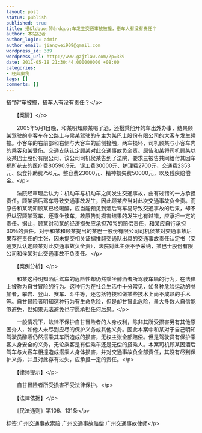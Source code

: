 ```yaml
---
layout: post
status: publish
published: true
title: 搭&ldquo;醉&rdquo;车发生交通事故被撞，搭车人有没有责任？
author: 本站记者
author_login: admin
author_email: jiangwei909@gmail.com
wordpress_id: 339
wordpress_url: http://www.gzjtlaw.com/?p=339
date: 2011-05-18 21:30:44.000000000 +08:00
categories:
- 经典案例
tags: []
comments: []
---
```

<p>搭&ldquo;醉&rdquo;车被撞，搭车人有没有责任？<&#47;p><p>　　【案情】<&#47;p><p>　　2005年5月1日晚，和某明知顾某喝了酒，还搭乘他开的车出外办事，结果顾某驾驶的小客车在公路上与侯某驾驶的车主为某巴士股份有限公司的大客车发生碰撞。小客车的右前部和右侧与大客车的前侧接触，两车损坏，司机顾某与小客车内的乘客和某受伤。交通支队认定顾某对此交通事故负全责。原告和某将司机顾某以及某巴士股份有限公司、该公司司机侯某告到了法院，要求三被告共同给付其因车祸所花去的医疗费80590.9元、误工费30000元、护理费2700元、交通费2353元、伙食补助费756元、整容费23000元、精神损失费50000元，以及残疾赔偿金。<&#47;p><p>　　法院经审理后认为：机动车与机动车之间发生交通事故，由有过错的一方承担责任。顾某酒后驾车导致交通事故发生，因此顾某应当对此次交通事故负全责。而原告和某明知顾某已经喝醉，应当能预见到酒后驾车易导致交通事故的后果，却不但纵容顾某驾车，还乘坐该车，故原告对损害结果的发生也有过错，应承担一定的责任。据此，顾某对和某的经济损失应承担70%的赔偿责任，和某应自行承担30％的责任。对于和某和顾某提出的某巴士股份有限公司司机侯某对交通事故后果存在责任的主张，因未提交相关证据推翻交通队出具的交通事故责任认定书（交通支队认定顾某对此交通事故负全责），法院对此主张不予采纳，某巴士股份有限公司和侯某对此交通事故不负责任。<&#47;p><p>　　【案例分析】<&#47;p><p>　　和某这种明知酒后驾车的危险性却仍然乘坐醉酒者所驾驶车辆的行为，在法律上被称为自甘冒险的行为。这种行为在社会生活中十分常见，如各种危险运动的参加者，攀岩、登山、赛车、斗牛等，还包括特技和做某些技术上尚不成熟的手术等。自甘冒险者明知这种行为有生命危险，但是却甘冒此危险，虽大多数人自信能够避免，但如果无法避免也宁愿承担任何后果。<&#47;p><p>　　一般情况下，法律不保护自甘冒险者的人身权利，除非其所受损害另有其他原因介人，如他人未尽到应尽的保护义务或其他义务。因此本案中和某对于自己明知驾驶员醉酒仍然搭乘其车所造成的损害，无权主张全部赔偿。但是驾驶员有保护乘客人身安全的义务，无论乘客是有偿乘车还是无偿的搭乘人。本案司机顾某因酒后驾车与大客车相撞造成搭乘人身体损害，并对交通事故负全部责任，其没有尽到保护义务，并且对此存有过失，应承担一定的责任。<&#47;p><p>　　【律师提示】<&#47;p><p>　　自甘冒险者所受损害不受法律保护。<&#47;p><p>　　【法律依据】<&#47;p><p>　　《民法通则》第106、131条<&#47;p><br&#47;><p>标签:广州交通事故索赔 广州交通事故赔偿 广州交通事故律师<&#47;p>
